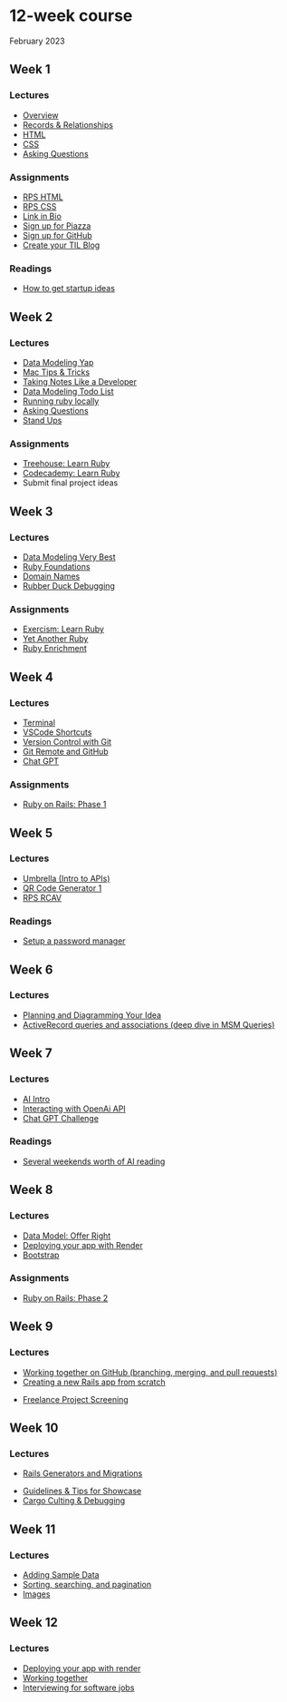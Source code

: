 # 12-week course
February 2023

## Week 1

### Lectures
* [Overview](../slides/overview/index)
* [Records & Relationships](../slides/records-and-relationships/index)
* [HTML](../slides/html/index)
* [CSS](../slides/css/index)
* [Asking Questions](../slides/asking-questions/index)

### Assignments
* [RPS HTML](../assignments/rps-html)
* [RPS CSS](../assignments/rps-css)
* [Link in Bio](../assignments/link-in-bio)
* [Sign up for Piazza](../assignments/signup-for-piazza/index)
* [Sign up for GitHub](../assignments/signup-for-github/index)
* [Create your TIL Blog](../assignments/til-blog)

### Readings
* [How to get startup ideas](../readings/how-to-get-startup-ideas.md)


## Week 2

### Lectures
* [Data Modeling Yap](https://heratyian.github.io/software-development-lessons/data-modeling-yap/index)
* [Mac Tips & Tricks](https://learn.firstdraft.com/lessons/2)
* [Taking Notes Like a Developer](../taking-notes-like-a-developer/index)
* [Data Modeling Todo List](../data-modeling/todo-list)
* [Running ruby locally](https://heratyian.github.io/software-development-lessons/running-ruby-locally/index)
* [Asking Questions](https://firstdraft.slides.com/raghubetina/pttl-asking-questions-on-piazza)
* [Stand Ups](../readings/stand-ups)

### Assignments
* [Treehouse: Learn Ruby](https://dpi.instructure.com/courses/176/assignments/1210)
* [Codecademy: Learn Ruby](https://www.codecademy.com/learn/learn-ruby)
* Submit final project ideas

## Week 3

### Lectures
* [Data Modeling Very Best](https://heratyian.github.io/software-development-lessons/data-modeling-very-best/index)
* [Ruby Foundations](https://heratyian.github.io/software-development-lessons/ruby-foundations/index)
* [Domain Names](../domain-names/index)
* [Rubber Duck Debugging](https://www.thoughtfulcode.com/rubber-duck-debugging-psychology/)

### Assignments
* [Exercism: Learn Ruby](https://exercism.org/tracks/ruby)
* [Yet Another Ruby](../yet-another-ruby/index)
* [Ruby Enrichment](../ruby-enrichment/index)

## Week 4

### Lectures
* [Terminal](https://heratyian.github.io/software-development-lessons/terminal/index)
* [VSCode Shortcuts](https://heratyian.github.io/software-development-lessons/vscode-shortcuts/index)
* [Version Control with Git](https://heratyian.github.io/software-development-lessons/version-control-with-git/index)
* [Git Remote and GitHub](https://heratyian.github.io/software-development-lessons/git-remote-and-github/index)
* [Chat GPT](../ruby-enrichment/index)

### Assignments
* [Ruby on Rails: Phase 1](../ruby-on-rails/phase-1)

## Week 5

### Lectures
* [Umbrella (Intro to APIs)](../ruby-enrichment/index)
* [QR Code Generator 1](../ruby-enrichment/index)
* [RPS RCAV](../ruby-on-rails/phase-1)

### Readings
* [Setup a password manager](../readings/password)

## Week 6

### Lectures
* [Planning and Diagramming Your Idea](../data-modeling/planning-diagramming-idea)
* [ActiveRecord queries and associations (deep dive in MSM Queries)](../ruby-on-rails/phase-1)

## Week 7

### Lectures
* [AI Intro](https://firstdraft.slides.com/raghubetina/ai-intro-546b32)
* [Interacting with OpenAi API](../ruby-enrichment/index)
* [Chat GPT Challenge](../ruby-enrichment/index)

### Readings
* [Several weekends worth of AI reading](../readings/ai)

## Week 8

### Lectures
* [Data Model: Offer Right](../data-modeling/offer-right/index)
* [Deploying your app with Render](https://gist.github.com/heratyian/706d70d1e5aee64f2dd40ea0664f730e)
* [Bootstrap](https://github.com/appdev-projects/bootstrap-levels-2)

### Assignments
* [Ruby on Rails: Phase 2](../ruby-on-rails/phase-2)

## Week 9

### Lectures
* [Working together on GitHub (branching, merging, and pull requests)](../version-control/working-together-on-github)
* [Creating a new Rails app from scratch](https://github.com/firstdraft/appdev-lessons/blob/main/lessons/codespace-setup-lesson#starting-a-rails-project-from-scratch)
<!-- TODO: slides -->
* [Freelance Project Screening]()

## Week 10

### Lectures
<!-- See readings -->
* [Rails Generators and Migrations](../ruby-on-rails/generators-and-migrations)
<!-- TODO: copy from canvas -->
* [Guidelines & Tips for Showcase](../showcase/index)
* [Cargo Culting & Debugging](https://heratyian.github.io/software-development-lessons/cargo-culting/index)

## Week 11

### Lectures
* [Adding Sample Data](../ruby-on-rails/adding-sample-data)
* [Sorting, searching, and pagination](../ruby-on-rails/sorting-searching-pagination)
* [Images](../ruby-on-rails/images)

## Week 12

### Lectures
* [Deploying your app with render](https://gist.github.com/heratyian/706d70d1e5aee64f2dd40ea0664f730e)
* [Working together](https://heratyian.github.io/software-development-lessons/working-together/index)
* [Interviewing for software jobs](https://heratyian.github.io/software-development-lessons/interviewing/index)
